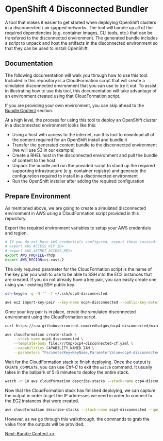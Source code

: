 # OpenShift 4 Disconnected Bundler

A tool that makes it easier to get started when deploying OpenShift clusters in
a disconnected / air-gapped networks. The tool will bundle up all of the
required dependencies (e.g. container images, CLI tools, etc.) that can be
transfered to the disconnected environment. The generated bundle includes a
script to unpack and host the artifacts in the disconnected environment so that
they can be used to install OpenShift.

## Documentation

The following documentation will walk you through how to use this tool.
Included in this repository is a CloudFormation script that will create a
simulated disconnected environment that you can use to try it out. To assist in
illustrating how to use this tool, this documentation will take advantage of an
environment created using that CloudFormation script.

If you are providing your own environment, you can skip ahead to the
[Bundle Content](docs/bundle_content.md) section.

At a high level, the process for using this tool to deploy an OpenShift cluster
in a disconnected environment looks like this:

- Using a host with access to the internet, run this tool to download all of
  the content required for an OpenShift install and bundle it
- Transfer the generated content bundle to the disconnected environment (we
  will use S3 in our example)
- Create a RHEL host in the disconnected environment and pull the bundle of
  content to the host
- Unpack the bundle and run the provided script to stand up the required
  supporting infrastructure (e.g. container registry) and generate the
  configuration required to install in a disconnected environment
- Run the OpenShift installer after adding the required configuration

## Prepare Environment

As mentioned above, we are going to create a simulated disconnected environment
in AWS using a CloudFormation script provided in this repository.

Export the required environment variables to setup your AWS credentials and region.

```bash
# If you do not have AWS credentials configured, export these instead:
# export AWS_ACCESS_KEY_ID=
# export AWS_SECRET_ACCESS_KEY=
export AWS_PROFILE=rhdp
export AWS_REGION=us-east-2
```

The only required parameter for the CloudFormation script is the name of the
key pair you wish to use to be able to SSH into the EC2 instances that are
created. If you do not already have a key pair, you can easily create one using
your existing SSH public key.

```bash
ssh-keygen -q -N '' -f ~/.ssh/ocp4-disconnected

aws ec2 import-key-pair --key-name ocp4-disconnected --public-key-material fileb://~/.ssh/ocp4-disconnected.pub
```

Once your key pair is in place, create the simulated disconnected environment
using the CloudFormation script.

```bash
curl https://raw.githubusercontent.com/redhatgov/ocp4-disconnected/main/hack/cloudformation.yaml -o /tmp/ocp4-disconnected-cf.yaml

aws cloudformation create-stack \
    --stack-name ocp4-disconnected \
    --template-body file:///tmp/ocp4-disconnected-cf.yaml \
    --capabilities CAPABILITY_NAMED_IAM \
    --parameters "ParameterKey=KeyName,ParameterValue=ocp4-disconnected"
```

Wait for the CloudFormation stack to finish deploying. Once the output is
`CREATE_COMPLETE`, you can use _Ctrl-C_ to exit the `watch` command. It usually
takes in the ballpark of 5-6 minutes to deploy the entire stack.

```bash
watch -n 10 aws cloudformation describe-stacks --stack-name ocp4-disconnected --query 'Stacks[0].StackStatus'
```

Now that the CloudFormation stack has finished deploying, we can capture the
output in order to get the IP addresses we need in order to connect to the EC2
instances that were created.

```bash
aws cloudformation describe-stacks --stack-name ocp4-disconnected --query 'Stacks[0].Outputs'
```

However, as we go through this walkthrough, the commands to grab the value from
the outputs will be provided.

[Next: Bundle Content >>](docs/bundle_content.md)
